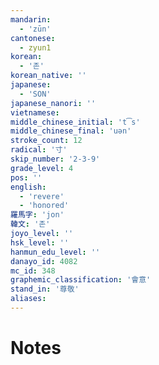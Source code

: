 ```yaml
---
mandarin:
  - 'zūn'
cantonese:
  - zyun1
korean:
  - '존'
korean_native: ''
japanese:
  - 'SON'
japanese_nanori: ''
vietnamese:
middle_chinese_initial: 't͡s'
middle_chinese_final: 'uən'
stroke_count: 12
radical: '寸'
skip_number: '2-3-9'
grade_level: 4
pos: ''
english:
  - 'revere'
  - 'honored'
羅馬字: 'jon'
韓文: '존'
joyo_level: ''
hsk_level: ''
hanmun_edu_level: ''
danayo_id: 4082
mc_id: 348
graphemic_classification: '會意'
stand_in: '尊敬'
aliases:
---
```


# Notes
